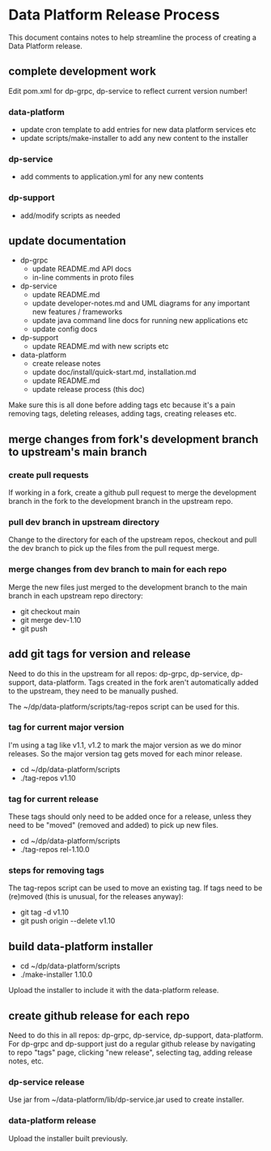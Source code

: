 # Data Platform Release Process

This document contains notes to help streamline the process of creating a Data Platform release.


## complete development work

Edit pom.xml for dp-grpc, dp-service to reflect current version number!

### data-platform
- update cron template to add entries for new data platform services etc
- update scripts/make-installer to add any new content to the installer

### dp-service
- add comments to application.yml for any new contents

### dp-support
- add/modify scripts as needed


## update documentation
- dp-grpc
  - update README.md API docs
  - in-line comments in proto files
- dp-service
  - update README.md
  - update developer-notes.md and UML diagrams for any important new features / frameworks
  - update java command line docs for running new applications etc
  - update config docs
- dp-support
  - update README.md with new scripts etc
- data-platform
  - create release notes
  - update doc/install/quick-start.md, installation.md
  - update README.md
  - update release process (this doc)

Make sure this is all done before adding tags etc because it's a pain removing tags, deleting releases, adding tags, creating releases etc.


## merge changes from fork's development branch to upstream's main branch

### create pull requests

If working in a fork, create a github pull request to merge the development branch in the fork to the development branch in the upstream repo.

### pull dev branch in upstream directory

Change to the directory for each of the upstream repos, checkout and pull the dev branch to pick up the files from the pull request merge.

### merge changes from dev branch to main for each repo

Merge the new files just merged to the development branch to the main branch in each upstream repo directory:

* git checkout main
* git merge dev-1.10
* git push


## add git tags for version and release

Need to do this in the upstream for all repos: dp-grpc, dp-service, dp-support, data-platform.  Tags created in the fork aren't automatically added to the upstream, they need to be manually pushed.

The ~/dp/data-platform/scripts/tag-repos script can be used for this.

### tag for current major version

I'm using a tag like v1.1, v1.2 to mark the major version as we do minor releases.  So the major version tag gets moved for each minor release.

- cd ~/dp/data-platform/scripts
- ./tag-repos v1.10

### tag for current release

These tags should only need to be added once for a release, unless they need to be "moved" (removed and added) to pick up new files.

- cd ~/dp/data-platform/scripts
- ./tag-repos rel-1.10.0

### steps for removing tags

The tag-repos script can be used to move an existing tag. If tags need to be (re)moved (this is unusual, for the releases anyway):

- git tag -d v1.10
- git push origin --delete v1.10


## build data-platform installer

- cd ~/dp/data-platform/scripts
- ./make-installer 1.10.0

Upload the installer to include it with the data-platform release.


## create github release for each repo

Need to do this in all repos: dp-grpc, dp-service, dp-support, data-platform.  For dp-grpc and dp-support just do a regular github release by navigating to repo "tags" page, clicking "new release", selecting tag, adding release notes, etc.

### dp-service release

Use jar from ~/data-platform/lib/dp-service.jar used to create installer.

### data-platform release

Upload the installer built previously.
